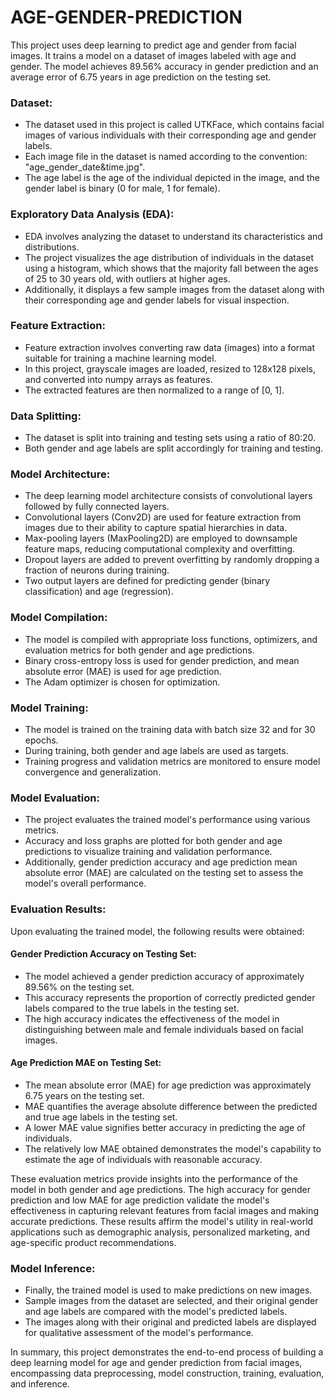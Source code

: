 # AGE-GENDER-PREDICTION
This project uses deep learning to predict age and gender from facial images. It trains a model on a dataset of images labeled with age and gender. The model achieves 89.56% accuracy in gender prediction and an average error of 6.75 years in age prediction on the testing set.


### Dataset:
- The dataset used in this project is called UTKFace, which contains facial images of various individuals with their corresponding age and gender labels.
- Each image file in the dataset is named according to the convention: "age_gender_date&time.jpg".
- The age label is the age of the individual depicted in the image, and the gender label is binary (0 for male, 1 for female).

### Exploratory Data Analysis (EDA):
- EDA involves analyzing the dataset to understand its characteristics and distributions.
- The project visualizes the age distribution of individuals in the dataset using a histogram, which shows that the majority fall between the ages of 25 to 30 years old, with outliers at higher ages.
- Additionally, it displays a few sample images from the dataset along with their corresponding age and gender labels for visual inspection.

### Feature Extraction:
- Feature extraction involves converting raw data (images) into a format suitable for training a machine learning model.
- In this project, grayscale images are loaded, resized to 128x128 pixels, and converted into numpy arrays as features.
- The extracted features are then normalized to a range of [0, 1].

### Data Splitting:
- The dataset is split into training and testing sets using a ratio of 80:20.
- Both gender and age labels are split accordingly for training and testing.

### Model Architecture:
- The deep learning model architecture consists of convolutional layers followed by fully connected layers.
- Convolutional layers (Conv2D) are used for feature extraction from images due to their ability to capture spatial hierarchies in data.
- Max-pooling layers (MaxPooling2D) are employed to downsample feature maps, reducing computational complexity and overfitting.
- Dropout layers are added to prevent overfitting by randomly dropping a fraction of neurons during training.
- Two output layers are defined for predicting gender (binary classification) and age (regression).

### Model Compilation:
- The model is compiled with appropriate loss functions, optimizers, and evaluation metrics for both gender and age predictions.
- Binary cross-entropy loss is used for gender prediction, and mean absolute error (MAE) is used for age prediction.
- The Adam optimizer is chosen for optimization.

### Model Training:
- The model is trained on the training data with batch size 32 and for 30 epochs.
- During training, both gender and age labels are used as targets.
- Training progress and validation metrics are monitored to ensure model convergence and generalization.

### Model Evaluation:
- The project evaluates the trained model's performance using various metrics.
- Accuracy and loss graphs are plotted for both gender and age predictions to visualize training and validation performance.
- Additionally, gender prediction accuracy and age prediction mean absolute error (MAE) are calculated on the testing set to assess the model's overall performance.

### Evaluation Results:

Upon evaluating the trained model, the following results were obtained:

#### Gender Prediction Accuracy on Testing Set:
- The model achieved a gender prediction accuracy of approximately 89.56% on the testing set. 
- This accuracy represents the proportion of correctly predicted gender labels compared to the true labels in the testing set.
- The high accuracy indicates the effectiveness of the model in distinguishing between male and female individuals based on facial images.

#### Age Prediction MAE on Testing Set:
- The mean absolute error (MAE) for age prediction was approximately 6.75 years on the testing set.
- MAE quantifies the average absolute difference between the predicted and true age labels in the testing set.
- A lower MAE value signifies better accuracy in predicting the age of individuals.
- The relatively low MAE obtained demonstrates the model's capability to estimate the age of individuals with reasonable accuracy.

These evaluation metrics provide insights into the performance of the model in both gender and age predictions. The high accuracy for gender prediction and low MAE for age prediction validate the model's effectiveness in capturing relevant features from facial images and making accurate predictions. These results affirm the model's utility in real-world applications such as demographic analysis, personalized marketing, and age-specific product recommendations.

### Model Inference:
- Finally, the trained model is used to make predictions on new images.
- Sample images from the dataset are selected, and their original gender and age labels are compared with the model's predicted labels.
- The images along with their original and predicted labels are displayed for qualitative assessment of the model's performance.

In summary, this project demonstrates the end-to-end process of building a deep learning model for age and gender prediction from facial images, encompassing data preprocessing, model construction, training, evaluation, and inference.
